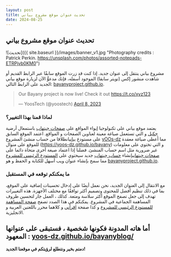 ```yaml
---
layout: post
title: تحديث عنوان موقع مشروع بياني
date: 2024-08-25
---
```

## تحديث عنوان موقع مشروع بياني

![تحديث]({{ site.baseurl }}/images/banner_v1.jpg "Photography credits : Patrick Perkin. https://unsplash.com/photos/assorted-notepads-ETRPjvb0KM0")


مشروع بياني ينتقل إلى عنوان جديد. إذا كنت قد زرت الموقع سابقًا عبر الرابط القديم أو شاهدت منشور إكس (تويتر سابقا) الموجود أسفله، فإنك مدعوٌّ الآن لزيارة موقع بياني الجديد على الرابط التالي: [bayanyproject.github.io](https://bayanyproject.github.io/).

<blockquote class="twitter-tweet"><p lang="en" dir="ltr">Our Bayany project is now live! Check it out <a href="https://t.co/xyz123">https://t.co/xyz123</a></p>&mdash; YoosTech (@yoostech) <a href="https://twitter.com/yoostech/status/1826298016061374822">April 8, 2023</a></blockquote> 
<script async src="https://platform.twitter.com/widgets.js" charset="utf-8"></script>

### لماذا قمنا بهذا التغيير؟

يعتمد موقع بياني على تكنولوجيا إيواء المواقع على [صفحات جيتهاب](https://pages.github.com/) باستمعال أرضية [جكيل](https://jekyllrb.com/) و التي تستعمل صياغة معينة لعناوين الصفحات و المواقع. اعتمد الموقع السابق على مستودع [بياني](https:github.com/yOOs-dz/bayany)انطلاقا من حساب منشئ المشروع [yOOs-dz](https:github.com/yOOs-dz/) مما أعطى صياغة معقدة للموقع على منوال (https://yoos-dz.github.io/bayany) و التي تختوي على معلومات غير ضرورية مثل اسم حساب المنشئ. فضلنا إذا اعتماد صيغة أخرى متحاة دائما على [صفحات جيتهاب](https://pages.github.com/)بإنشاء [حساب جيتهاب](https://github.com/bayanyproject/bayanyproject) جديد سيحتوي على [المستودع الرئيسي للمشروع](https://github.com/bayanyproject/bayanyproject.github.io) مما سمح بإنشاء عنوان ويب أسهل للكتابة و الحفظ و هو [bayanyproject.github.io](https://bayanyproject.github.io/).


### ما يمكنكم توقعه في المستقبل

مع الانتقال إلى العنوان الجديد، نحن نعمل أيضًا على إدخال تحسينات إضافية على الموقع، بما في ذلك تنظيم أفضل للمحتوى وتصميم أكثر توافقًا مع مختلف الأجهزة. هذه التغييرات تهدف إلى جعل تصفح الموقع أكثر سلاسة ومتعة. كذلك ، العمل جار لتحسين ظروف المساهمة الجماعية في المشروع. يمكنكم في هذا الصدد تصفح [صفحة المساهمة](https://github.com/bayanyproject/bayanyproject.github.io/blob/main/CONTRIBUTING.md) [للمستودع الرئيسي للمشروع](https://github.com/bayanyproject/bayanyproject.github.io) و كذا صفحة [اقرأني](https://github.com/bayanyproject/bayanyproject.github.io/blob/main/README.md) و كلاهما محرر باللغتين العربية و الانجليزية.

أما هاته المدونة فكونها شخصية ، فستبقى على عنوانها المعهود : [yoos-dz.github.io/bayanyblog/](https://yoos-dz.github.io/bayanyblog/)
---

**دمتم بخير ونتطلع لرؤيتكم في موقعنا الجديد!**

